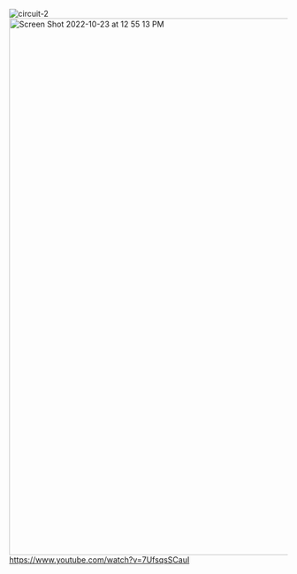 ![circuit-2](https://user-images.githubusercontent.com/66687154/197405052-4d6df6de-614c-4e9f-afec-8ca929dfe268.png)
<img width="971" alt="Screen Shot 2022-10-23 at 12 55 13 PM" src="https://user-images.githubusercontent.com/66687154/197405070-23c96cce-6638-4069-bfd5-5c33db27e473.png">
https://www.youtube.com/watch?v=7UfsqsSCauI
